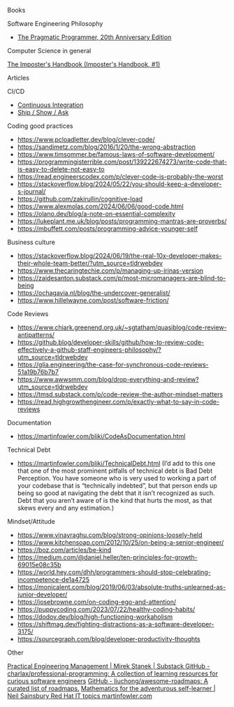 Books
 
Software Engineering Philosophy

- [The Pragmatic Programmer, 20th Anniversary Edition ](https://pragprog.com/titles/tpp20/the-pragmatic-programmer-20th-anniversary-edition/)

Computer Science in general
 
[The Imposter's Handbook (Imposter's Handbook, #1)  ](https://pragprog.com/titles/tpp20/the-pragmatic-programmer-20th-anniversary-edition/)

Articles
 
CI/CD
 
- [Continuous Integration ](https://martinfowler.com/articles/continuousIntegration.html)
- [Ship / Show / Ask ](https://martinfowler.com/articles/ship-show-ask.html)

Coding good practices
 
- https://www.pcloadletter.dev/blog/clever-code/
- https://sandimetz.com/blog/2016/1/20/the-wrong-abstraction
- https://www.timsommer.be/famous-laws-of-software-development/
- https://programmingisterrible.com/post/139222674273/write-code-that-is-easy-to-delete-not-easy-to
- https://read.engineerscodex.com/p/clever-code-is-probably-the-worst
- https://stackoverflow.blog/2024/05/22/you-should-keep-a-developer-s-journal/
- https://github.com/zakirullin/cognitive-load
- https://www.alexmolas.com/2024/06/06/good-code.html
- https://olano.dev/blog/a-note-on-essential-complexity
- https://lukeplant.me.uk/blog/posts/programming-mantras-are-proverbs/ 
- https://mbuffett.com/posts/programming-advice-younger-self

Business culture
 
- https://stackoverflow.blog/2024/06/19/the-real-10x-developer-makes-their-whole-team-better/?utm_source=tldrwebdev
- https://www.thecaringtechie.com/p/managing-up-irinas-version
- https://zaidesanton.substack.com/p/most-micromanagers-are-blind-to-being
- https://ochagavia.nl/blog/the-undercover-generalist/
- https://www.hillelwayne.com/post/software-friction/
 
Code Reviews
 
- https://www.chiark.greenend.org.uk/~sgtatham/quasiblog/code-review-antipatterns/
- https://github.blog/developer-skills/github/how-to-review-code-effectively-a-github-staff-engineers-philosophy/?utm_source=tldrwebdev
- [https://glia.engineering/the-case-for-synchronous-code-reviews-51a19b76b7b7 ](https://glia.engineering/the-case-for-synchronous-code-reviews-51a19b76b7b7)
- https://www.awwsmm.com/blog/drop-everything-and-review?utm_source=tldrwebdev  
- https://tmsd.substack.com/p/code-review-the-author-mindset-matters
- https://read.highgrowthengineer.com/p/exactly-what-to-say-in-code-reviews

Documentation
 
- https://martinfowler.com/bliki/CodeAsDocumentation.html

Technical Debt
 
- https://martinfowler.com/bliki/TechnicalDebt.html
(I’d add to this one that one of the most prominent pitfalls of technical debt is Bad Debt Perception. You have someone who is very used to working a part of your codebase that is “technically indebted”, but that person ends up being so good at navigating the debt that it isn’t recognized as such. Debt that you aren’t aware of is the kind that hurts the most, as that skews every and any estimation.)

Mindset/Attitude
 
- https://www.vinayraghu.com/blog/strong-opinions-loosely-held
- https://www.kitchensoap.com/2012/10/25/on-being-a-senior-engineer/
- https://boz.com/articles/be-kind
- https://medium.com/@daniel.heller/ten-principles-for-growth-69015e08c35b
- https://world.hey.com/dhh/programmers-should-stop-celebrating-incompetence-de1a4725
- https://monicalent.com/blog/2019/06/03/absolute-truths-unlearned-as-junior-developer/
- https://josebrowne.com/on-coding-ego-and-attention/
- https://puppycoding.com/2023/07/22/healthy-coding-habits/ 
- https://dodov.dev/blog/high-functioning-workaholism
- https://shiftmag.dev/fighting-distractions-as-a-software-developer-3175/
- https://sourcegraph.com/blog/developer-productivity-thoughts
  
Other
 
[Practical Engineering Management | Mirek Stanek | Substack ](https://www.practicalengineering.management/)
[GitHub - charlax/professional-programming: A collection of learning resources for curious software engineers](https://github.com/charlax/professional-programming)
[GitHub - liuchong/awesome-roadmaps: A curated list of roadmaps.](https://www.neilwithdata.com/mathematics-self-learner)
[Mathematics for the adventurous self-learner | Neil Sainsbury ](https://www.neilwithdata.com/mathematics-self-learner)
[Red Hat IT topics ](https://www.redhat.com/en/topics)
[martinfowler.com ](https://martinfowler.com/)
